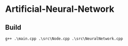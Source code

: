 # Artificial-Neural-Network

## Build
```console
g++ .\main.cpp .\src\Node.cpp .\src\NeuralNetwork.cpp
```